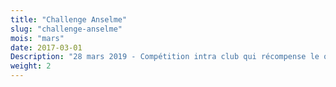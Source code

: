 ```yaml
---
title: "Challenge Anselme"
slug: "challenge-anselme"
mois: "mars"
date: 2017-03-01
Description: "28 mars 2019 - Compétition intra club qui récompense le ou la meilleur gymnaste du secteur école de gym. Généralement disputée en mars, il se peut qu'elle soit organisée en décembre où elle est alors suivie de l'arbre de Noël"
weight: 2
---
```

